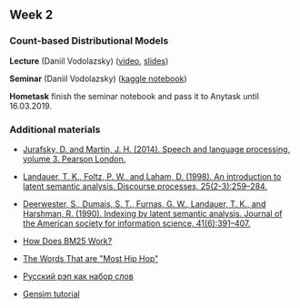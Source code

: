 ## Week 2 ##
### Count-based Distributional Models ###

**Lecture** (Daniil Vodolazsky) ([video](https://yadi.sk/i/LE1PSY7mB4czEw), [slides](https://yadi.sk/i/S0B1PxvQn0kAig))

**Seminar** (Daniil Vodolazsky) ([kaggle notebook](https://www.kaggle.com/s231644/a-simple-information-retrieval-system))

**Hometask** finish the seminar notebook and pass it to Anytask until 16.03.2019.

### Additional materials ###
* [Jurafsky, D. and Martin, J. H. (2014). Speech and language processing, volume 3. Pearson London.](https://web.stanford.edu/~jurafsky/slp3/)
* [Landauer, T. K., Foltz, P. W., and Laham, D. (1998). An introduction to latent semantic analysis. Discourse processes, 25(2-3):259–284.](http://lsa.colorado.edu/papers/dp1.LSAintro.pdf)
* [Deerwester, S., Dumais, S. T., Furnas, G. W., Landauer, T. K., and Harshman, R. (1990). Indexing by latent semantic analysis. Journal of the American society for information science, 41(6):391–407.](http://lsa.colorado.edu/papers/JASIS.lsi.90.pdf)

* [How Does BM25 Work?](https://www.quora.com/How-does-BM25-work)
* [The Words That are "Most Hip Hop"](https://pudding.cool/2017/09/hip-hop-words/)
* [Русский рэп как набор слов](https://yandex.ru/company/researches/2018/rap)

* [Gensim tutorial](https://radimrehurek.com/gensim/tutorial.html)
